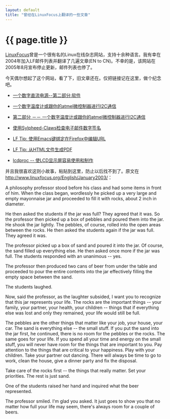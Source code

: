 ```yaml
---
layout: default
title: "曾经在LinuxFocus上翻译的一些文章"
---
```


# {{ page.title }}

[LinuxFocus](http://www.linuxfocus.org/)曾是一个很有名的Linux在线杂志网站，支持十余种语言。我有幸在2004年加入LF邮件列表并翻译了几遍文章(EN to CN)。不幸的是，该网站在2005年8月宣布停止更新，邮件列表也停了。

今天偶尔想起了这个网站，看了下，旧文章还在。仅把链接记在这里，做个纪念吧。

* [一个数字直流电源--第二部分:软件](http://www.linuxfocus.org/ChineseGB/July2005/article384.shtml)

* [一个数字温度计或跟你的atmel微控制器进行I2C通信](http://new.linuxfocus.org/ChineseGB/February2005/article365.shtml)

* [第二部分 －－ 一个数字温度计或跟你的atmel微控制器进行I2C通信](http://new.linuxfocus.org/ChineseGB/March2005/article369.shtml)

* [使用Sylpheed-Claws检查电子邮件数字签名](http://new.linuxfocus.org/ChineseGB/January2005/article364.shtml)

* [LF Tip: 使用Emacs键绑定在Firefox中编辑URL](http://new.linuxfocus.org/ChineseGB/December2004/article358.shtml)

* [LF Tip: 从HTML文件生成PDF](http://www.linuxfocus.org/ChineseGB/February2005/article366.shtml)

* [lcdproc -- 使LCD显示屏容易使用和制作](http://www.linuxfocus.org/ChineseGB/April2005/article375.shtml)

并且我很喜欢这则小故事，粘贴到这里，防止以后找不到了。原文在 <http://www.linuxfocus.org/English/January2003/>：

A philosophy professor stood before his class and had some items in front of him. When the class began, wordlessly he picked up a very large and empty mayonnaise jar and proceeded to fill it with rocks, about 2 inch in diameter.

He then asked the students if the jar was full? They agreed that it was. So the professor then picked up a box of pebbles and poured them into the jar. He shook the jar lightly. The pebbles, of course, rolled into the open areas between the rocks. He then asked the students again if the jar was full. They agreed it was.

The professor picked up a box of sand and poured it into the jar. Of course, the sand filled up everything else. He then asked once more if the jar was full. The students responded with an unanimous -- yes.

The professor then produced two cans of beer from under the table and proceeded to pour the entire contents into the jar effectively filling the empty space between the sand.

The students laughed.

Now, said the professor, as the laughter subsided, I want you to recognize that this jar represents your life. The rocks are the important things -- your family, your partner, your health, your children -- things that if everything else was lost and only they remained, your life would still be full.

The pebbles are the other things that matter like your job, your house, your car. The sand is everything else -- the small stuff. If you put the sand into the jar first, he continued, there is no room for the pebbles or the rocks. The same goes for your life. If you spend all your time and energy on the small stuff, you will never have room for the things that are important to you. Pay attention to the things that are critical to your happiness. Play with your children. Take your partner out dancing. There will always be time to go to work, clean the house, give a dinner party and fix the disposal.

Take care of the rocks first -- the things that really matter. Set your priorities. The rest is just sand.

One of the students raised her hand and inquired what the beer represented.

The professor smiled. I'm glad you asked. It just goes to show you that no matter how full your life may seem, there's always room for a couple of beers.

